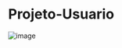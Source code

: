 # Projeto-Usuario
 
![image](https://user-images.githubusercontent.com/97751923/166224810-cc1387bb-7d2f-4e8f-8318-b8e44673a2e9.png)
